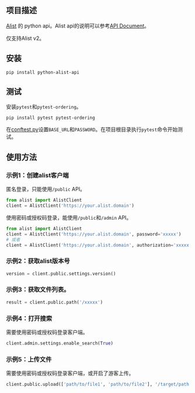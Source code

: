 ## 项目描述

[Alist](https://github.com/alist-org/alist) 的 python api。Alist api的说明可以参考[API Document](https://alist-doc.nn.ci/docs/api)。

仅支持Alist v2。

## 安装

```shell
pip install python-alist-api
```

## 测试

安装`pytest`和`pytest-ordering`。

```
pip install pytest pytest-ordering
```

在[conftest.py](tests/conftest.py)设置`BASE_URL`和`PASSWORD`。在项目根目录执行`pytest`命令开始测试。

## 使用方法

### 示例1：创建alist客户端

匿名登录，只能使用`/public` API。

```python
from alist import AlistClient
client = AlistClient('https://your.alist.domain')
```

使用密码或授权码登录，能使用`/public`和`/admin` API。

```python
from alist import AlistClient
client = AlistClient('https://your.alist.domain', password='xxxxx')
# 或者
client = AlistClient('https://your.alist.domain', authorization='xxxxx')
```

### 示例2：获取alist版本号

```python
version = client.public.settings.version()
```

### 示例3：获取文件列表。

```python
result = client.public.path('/xxxxx')
```

### 示例4：打开搜索

需要使用密码或授权码登录客户端。

```python
client.admin.settings.enable_search(True)
```

### 示例5：上传文件

需要使用密码或授权码登录客户端，或开启了游客上传。

```python
client.public.upload(['path/to/file1', 'path/to/file2'], '/target/path')
```
